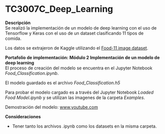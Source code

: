 # TC3007C_Deep_Learning

**Descripción**  
Se realizó la implementación de un modelo de deep learning con el uso de Tensorflow y Keras con el uso de un dataset clasificando 11 tipos de comida.  

Los datos se extrajeron de Kaggle utilizando el [Food-11 image dataset](https://www.kaggle.com/datasets/trolukovich/food11-image-dataset).

**Portafolio de implementación: Módulo 2 Implementación de un modelo de deep learning**  
El proceso de creación del modelo se encuentra en el Jupyter Notebook *Food_Classification.ipynb*.  

El modelo guardado es el archivo *Food_Classification.h5*  

Para probar el modelo cargado es a través del Jupyter Notebook *Loaded Food Model.ipynb* y se utilizan las imagenes de la carpeta *Examples*.  

Demostración del modelo: www.youtube.com

**Consideraciones**
* Tener tanto los archivos .ipynb como los datasets en la misma carpeta.

